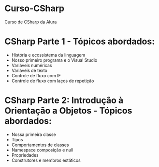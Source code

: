 # Curso-CSharp
Curso de CSharp da Alura

# CSharp Parte 1 - Tópicos abordados:
- História e ecossistema da linguagem
- Nosso primeiro programa e o Visual Studio
- Variáveis numéricas
- Variáveis de texto
- Controle de fluxo com IF
- Controle de fluxo com laços de repetição

# CSharp Parte 2: Introdução à Orientação a Objetos - Tópicos abordados:
- Nossa primeira classe
- Tipos
- Comportamentos de classes
- Namespace composição e null
- Propriedades
- Construtores e membros estáticos
